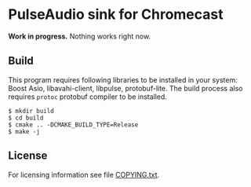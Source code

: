 PulseAudio sink for Chromecast
==============================

**Work in progress.** Nothing works right now.

Build
-----

This program requires following libraries to be installed in your
system: Boost Asio, libavahi-client, libpulse, protobuf-lite. The build
process also requires `protoc` protobuf compiler to be installed.

    $ mkdir build
    $ cd build
    $ cmake .. -DCMAKE_BUILD_TYPE=Release
    $ make -j

License
-------

For licensing information see file [COPYING.txt](COPYING.txt).
